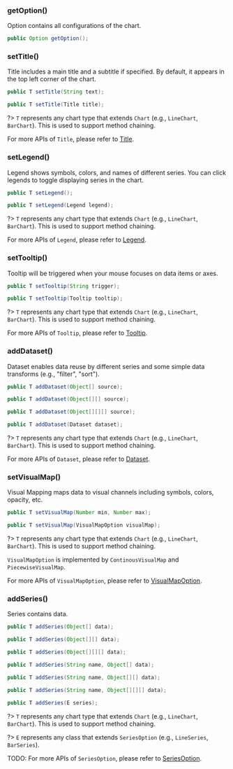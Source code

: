 ### getOption()

Option contains all configurations of the chart.

```java
public Option getOption();
```

### setTitle()

Title includes a main title and a subtitle if specified. By default, it appears in the top left corner of the chart.

```java
public T setTitle(String text);

public T setTitle(Title title);
```

?> `T` represents any chart type that extends `Chart` (e.g., `LineChart`, `BarChart`). This is used to support method chaining.

For more APIs of `Title`, please refer to [Title](component-apis/title).

### setLegend()

Legend shows symbols, colors, and names of different series. You can click legends to toggle displaying series in the chart.

```java
public T setLegend();

public T setLegend(Legend legend);
```

?> `T` represents any chart type that extends `Chart` (e.g., `LineChart`, `BarChart`). This is used to support method chaining.

For more APIs of `Legend`, please refer to [Legend](component-apis/legend).

### setTooltip()

Tooltip will be triggered when your mouse focuses on data items or axes.

```java
public T setTooltip(String trigger);

public T setTooltip(Tooltip tooltip);
```

?> `T` represents any chart type that extends `Chart` (e.g., `LineChart`, `BarChart`). This is used to support method chaining.

For more APIs of `Tooltip`, please refer to [Tooltip](component-apis/tooltip).

### addDataset()

Dataset enables data reuse by different series and some simple data transforms (e.g., "filter", "sort").

```java
public T addDataset(Object[] source);

public T addDataset(Object[][] source);

public T addDataset(Object[][][] source);

public T addDataset(Dataset dataset);
```

?> `T` represents any chart type that extends `Chart` (e.g., `LineChart`, `BarChart`). This is used to support method chaining.

For more APIs of `Dataset`, please refer to [Dataset](component-apis/dataset).

### setVisualMap()

Visual Mapping maps data to visual channels including symbols, colors, opacity, etc.

```java
public T setVisualMap(Number min, Number max);

public T setVisualMap(VisualMapOption visualMap);
```

?> `T` represents any chart type that extends `Chart` (e.g., `LineChart`, `BarChart`). This is used to support method chaining.

`VisualMapOption` is implemented by `ContinousVisualMap` and `PiecewiseVisualMap`.

For more APIs of `VisualMapOption`, please refer to [VisualMapOption](component-apis/visual-map-option).

### addSeries()

Series contains data.

```java
public T addSeries(Object[] data);

public T addSeries(Object[][] data);

public T addSeries(Object[][][] data);

public T addSeries(String name, Object[] data);

public T addSeries(String name, Object[][] data);

public T addSeries(String name, Object[][][] data);

public T addSeries(E series);
```

?> `T` represents any chart type that extends `Chart` (e.g., `LineChart`, `BarChart`). This is used to support method chaining. 

?> `E` represents any class that extends `SeriesOption` (e.g., `LineSeries`, `BarSeries`).

TODO: For more APIs of `SeriesOption`, please refer to [SeriesOption]().
